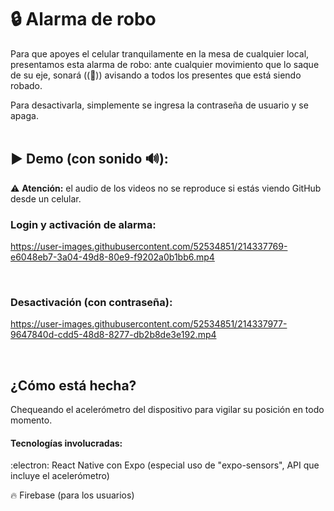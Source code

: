 ﻿# :lock: Alarma de robo

Para que apoyes el celular tranquilamente en la mesa de cualquier local, presentamos esta alarma de robo: ante cualquier movimiento que lo saque de su eje, sonará ((:bell:)) avisando a todos los presentes que está siendo robado.

Para desactivarla, simplemente se ingresa la contraseña de usuario y se apaga.
<br/>
<br/>

## :arrow_forward: Demo (con sonido :loud_sound:):

:warning: **Atención:** el audio de los videos no se reproduce si estás viendo GitHub desde un celular.

### Login y activación de alarma:

https://user-images.githubusercontent.com/52534851/214337769-e6048eb7-3a04-49d8-80e9-f9202a0b1bb6.mp4

<br/>

### Desactivación (con contraseña):

https://user-images.githubusercontent.com/52534851/214337977-9647840d-cdd5-48d8-8277-db2b8de3e192.mp4

<br/>

## ¿Cómo está hecha?

Chequeando el acelerómetro del dispositivo para vigilar su posición en todo momento.

#### Tecnologías involucradas:

:electron: React Native con Expo (especial uso de "expo-sensors", API que incluye el acelerómetro)

:fire: Firebase (para los usuarios)
